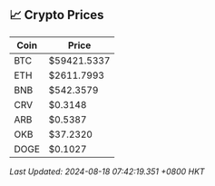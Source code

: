 ## 📈 Crypto Prices

| Coin | Price |
| ---- | ----- |
| BTC | $59421.5337 |
| ETH | $2611.7993 |
| BNB | $542.3579 |
| CRV | $0.3148 |
| ARB | $0.5387 |
| OKB | $37.2320 |
| DOGE | $0.1027 |

_Last Updated: 2024-08-18 07:42:19.351 +0800 HKT_